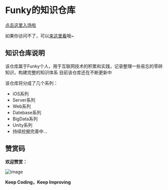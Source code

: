 # Funky的知识仓库
[点击这里入场啦](https://funkyhs.github.io/funkyblog/)

如果你访问不了，可以[来这里看](http://www.ahssty.com)哦~

## 知识仓库说明
该仓库属于Funky个人，用于互联网技术的积累和实践，记录整理一些易忘的零碎知识，构建完整的知识体系
目前该仓库还在不断更新中

该仓库将分成了几个系列：
- iOS系列
- Server系列
- Web系列
- Datebase系列
- BigData系列
- Unity系列
- 持续挖掘完善中...





## 赞赏码

**欢迎赞赏：**

![image](https://raw.githubusercontent.com/funkyHS/imgrepo/master/myself/praise_code.png)


**Keep Coding，Keep Improving**